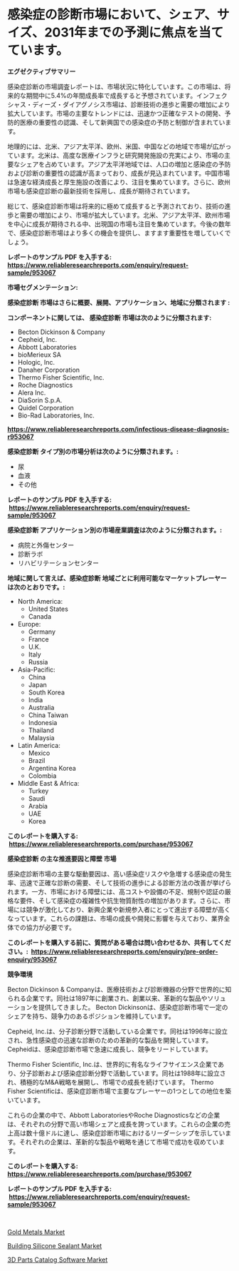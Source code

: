 <p><h1>感染症の診断市場において、シェア、サイズ、2031年までの予測に焦点を当てています。</h1></p><p><strong>エグゼクティブサマリー</strong></p>
<p><p>感染症診断の市場調査レポートは、市場状況に特化しています。この市場は、将来的な期間中に5.4%の年間成長率で成長すると予想されています。インフェクシャス・ディーズ・ダイアグノシス市場は、診断技術の進歩と需要の増加により拡大しています。市場の主要なトレンドには、迅速かつ正確なテストの開発、予防的医療の重要性の認識、そして新興国での感染症の予防と制御が含まれています。</p><p>地理的には、北米、アジア太平洋、欧州、米国、中国などの地域で市場が広がっています。北米は、高度な医療インフラと研究開発施設の充実により、市場の主要なシェアを占めています。アジア太平洋地域では、人口の増加と感染症の予防および診断の重要性の認識が高まっており、成長が見込まれています。中国市場は急速な経済成長と厚生施設の改善により、注目を集めています。さらに、欧州市場も感染症診断の最新技術を採用し、成長が期待されています。</p><p>総じて、感染症診断市場は将来的に極めて成長すると予測されており、技術の進歩と需要の増加により、市場が拡大しています。北米、アジア太平洋、欧州市場を中心に成長が期待される中、出現国の市場も注目を集めています。今後の数年で、感染症診断市場はより多くの機会を提供し、ますます重要性を増していくでしょう。</p></p>
<p><strong>レポートのサンプル PDF を入手する: <a href="https://www.reliableresearchreports.com/enquiry/request-sample/953067">https://www.reliableresearchreports.com/enquiry/request-sample/953067</a></strong></p>
<p><strong>市場セグメンテーション:</strong></p>
<p><strong> 感染症診断 市場はさらに概要、展開、アプリケーション、地域に分類されます :</strong></p>
<p><strong>コンポーネントに関しては、 感染症診断 市場は次のように分類されます: &nbsp;</strong></p>
<p><ul><li>Becton Dickinson & Company</li><li>Cepheid, Inc.</li><li>Abbott Laboratories</li><li>bioMerieux SA</li><li>Hologic, Inc.</li><li>Danaher Corporation</li><li>Thermo Fisher Scientific, Inc.</li><li>Roche Diagnostics</li><li>Alera Inc.</li><li>DiaSorin S.p.A.</li><li>Quidel Corporation</li><li>Bio-Rad Laboratories, Inc.</li></ul></p>
<p><strong><a href="https://www.reliableresearchreports.com/infectious-disease-diagnosis-r953067">https://www.reliableresearchreports.com/infectious-disease-diagnosis-r953067</a></strong></p>
<p><strong> 感染症診断 タイプ別の市場分析は次のように分類されます。:</strong></p>
<p><ul><li>尿</li><li>血液</li><li>その他</li></ul></p>
<p><strong>レポートのサンプル PDF を入手する: &nbsp;<a href="https://www.reliableresearchreports.com/enquiry/request-sample/953067">https://www.reliableresearchreports.com/enquiry/request-sample/953067</a></strong></p>
<p><strong> 感染症診断 アプリケーション別の市場産業調査は次のように分類されます。:</strong></p>
<p><ul><li>病院と外傷センター</li><li>診断ラボ</li><li>リハビリテーションセンター</li></ul></p>
<p><strong>地域に関して言えば、感染症診断 地域ごとに利用可能なマーケットプレーヤーは次のとおりです。:</strong></p>
<p><ul>
    <li>
        North America:
        <ul>
            <li>United States</li>
            <li>Canada</li>
        </ul>
    </li>
    <li>
        Europe:
        <ul>
            <li>Germany</li>
            <li>France</li>
            <li>U.K.</li>
            <li>Italy</li>
            <li>Russia</li>
        </ul>
    </li>
    <li>
        Asia-Pacific:
        <ul>
            <li>China</li>
            <li>Japan</li>
            <li>South Korea</li>
            <li>India</li>
            <li>Australia</li>
            <li>China Taiwan</li>
            <li>Indonesia</li>
            <li>Thailand</li>
            <li>Malaysia</li>
        </ul>
    </li>
    <li>
        Latin America:
        <ul>
            <li>Mexico</li>
            <li>Brazil</li>
            <li>Argentina Korea</li>
            <li>Colombia</li>
        </ul>
    </li>
    <li>
        Middle East & Africa:
        <ul>
            <li>Turkey</li>
            <li>Saudi</li>
            <li>Arabia</li>
            <li>UAE</li>
            <li>Korea</li>
        </ul>
    </li>
    </ul></p>
<p><strong>このレポートを購入する: &nbsp;<a href="https://www.reliableresearchreports.com/purchase/953067">https://www.reliableresearchreports.com/purchase/953067</a></strong></p>
<p><strong>感染症診断 の主な推進要因と障壁 市場</strong></p>
<p><p>感染症診断市場の主要な駆動要因は、高い感染症リスクや急増する感染症の発生率、迅速で正確な診断の需要、そして技術の進歩による診断方法の改善が挙げられます。一方、市場における障壁には、高コストや設備の不足、規制や認証の厳格な要件、そして感染症の複雑性や抗生物質耐性の増加があります。さらに、市場には競争が激化しており、新興企業や新規参入者にとって進出する障壁が高くなっています。これらの課題は、市場の成長や開発に影響を与えており、業界全体での協力が必要です。</p></p>
<p><strong>このレポートを購入する前に、質問がある場合は問い合わせるか、共有してください。:&nbsp; <a href="https://www.reliableresearchreports.com/enquiry/pre-order-enquiry/953067">https://www.reliableresearchreports.com/enquiry/pre-order-enquiry/953067</a></strong></p>
<p><strong>競争環境</strong></p>
<p><p>Becton Dickinson & Companyは、医療技術および診断機器の分野で世界的に知られる企業です。同社は1897年に創業され、創業以来、革新的な製品やソリューションを提供してきました。 Becton Dickinsonは、感染症診断市場で一定のシェアを持ち、競争力のあるポジションを維持しています。</p><p>Cepheid, Inc.は、分子診断分野で活動している企業です。同社は1996年に設立され、急性感染症の迅速な診断のための革新的な製品を開発しています。Cepheidは、感染症診断市場で急速に成長し、競争をリードしています。</p><p>Thermo Fisher Scientific, Inc.は、世界的に有名なライフサイエンス企業であり、分子診断および感染症診断分野で活動しています。同社は1988年に設立され、積極的なM&A戦略を展開し、市場での成長を続けています。 Thermo Fisher Scientificは、感染症診断市場で主要なプレーヤーの1つとしての地位を築いています。</p><p>これらの企業の中で、Abbott LaboratoriesやRoche Diagnosticsなどの企業は、それぞれの分野で高い市場シェアと成長を誇っています。これらの企業の売上高は数十億ドルに達し、感染症診断市場におけるリーダーシップを示しています。それぞれの企業は、革新的な製品や戦略を通じて市場で成功を収めています。</p></p>
<p><strong>このレポートを購入する: &nbsp; <a href="https://www.reliableresearchreports.com/purchase/953067">https://www.reliableresearchreports.com/purchase/953067</a></strong></p>
<p><strong>レポートのサンプル PDF を入手する: &nbsp;<a href="https://www.reliableresearchreports.com/enquiry/request-sample/953067">https://www.reliableresearchreports.com/enquiry/request-sample/953067</a></strong><strong></strong></p>
<p>&nbsp;</p>
<p><p><a href="https://www.linkedin.com/pulse/gold-metals-market-furnish-information-size-share-dynamics-mj4sc?trackingId=6zmt2nFXpBRn5jHipuadRw%3D%3D">Gold Metals Market</a></p><p><a href="https://www.linkedin.com/pulse/building-silicone-sealant-market-analysis-size-global-industry-vexbc?trackingId=DGxqWhIzJNzQt6rbi6Uclg%3D%3D">Building Silicone Sealant Market</a></p><p><a href="https://www.linkedin.com/pulse/3d-parts-catalog-software-market-size-trends-growth-outlook-r0mac?trackingId=SbqCGhNGLQZzhGe67zAPZA%3D%3D">3D Parts Catalog Software Market</a></p></p>